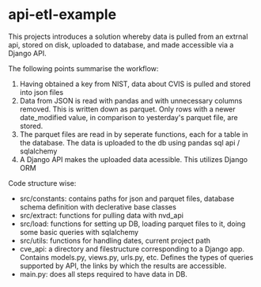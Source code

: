 # api-etl-example

This projects introduces a solution whereby data is pulled from an extrnal api, stored on disk, uploaded to database, and made accessible via a Django API.

The following points summarise the workflow:
1) Having obtained a key from NIST, data about CVIS is pulled and stored into json files
2) Data from JSON is read with pandas and with unnecessary columns removed. This is written down as parquet. Only rows with a newer date_modified value, in comparison to yesterday's parquet file, are stored.
3) The parquet files are read in by seperate functions, each for a table in the database. The data is uploaded to the db using pandas sql api / sqlalchemy
4) A Django API makes the uploaded data acessible. This utilizes Django ORM

Code structure wise:
- src/constants: contains paths for json and parquet files, database schema definition with declerative base classes 
- src/extract: functions for pulling data with nvd_api
- src/load: functions for setting up DB, loading parquet files to it, doing some basic queries with sqlalchemy
- src/utils: functions for handling dates, current project path
- cve_api: a directory and filestructure corresponding to a Django app. Contains models.py, views.py, urls.py, etc. Defines the types of queries supported by API, the links by which the results are accessible.
- main.py: does all steps required to have data in DB.


